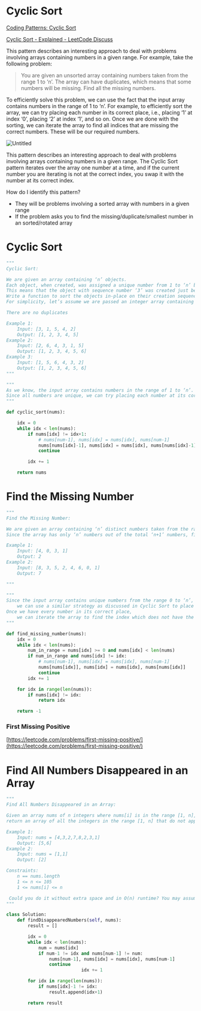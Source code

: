 # Cyclic Sort

[Coding Patterns: Cyclic Sort](https://emre.me/coding-patterns/cyclic-sort/#how-to-identify)

[Cyclic Sort - Explained - LeetCode Discuss](https://leetcode.com/problems/first-missing-positive/discuss/858526/cyclic-sort-explained)

This pattern describes an interesting approach to deal with problems involving arrays containing numbers in a given range. For example, take the following problem:

> You are given an unsorted array containing numbers taken from the range 1 to ‘n’. The array can have duplicates, which means that some numbers will be missing. Find all the missing numbers.
> 

To efficiently solve this problem, we can use the fact that the input array contains numbers in the range of 1 to ‘n’. For example, to efficiently sort the array, we can try placing each number in its correct place, i.e., placing ‘1’ at index ‘0’, placing ‘2’ at index ‘1’, and so on. Once we are done with the sorting, we can iterate the array to find all indices that are missing the correct numbers. These will be our required numbers.

![Untitled](Cyclic%20Sort%20a68a6c6bb3754aa0a9a252e649607562/Untitled.png)

This pattern describes an interesting approach to deal with problems involving arrays containing numbers in a given range. The Cyclic Sort pattern iterates over the array one number at a time, and if the current number you are iterating is not at the correct index, you swap it with the number at its correct index.

How do I identify this pattern?

- They will be problems involving a sorted array with numbers in a given range
- If the problem asks you to find the missing/duplicate/smallest number in an sorted/rotated array

# Cyclic Sort

```python
""" 
Cyclic Sort:

We are given an array containing ‘n’ objects. 
Each object, when created, was assigned a unique number from 1 to ‘n’ based on their creation sequence. 
This means that the object with sequence number ‘3’ was created just before the object with sequence number ‘4’.
Write a function to sort the objects in-place on their creation sequence number in O(n) and without any extra space. 
For simplicity, let’s assume we are passed an integer array containing only the sequence numbers, though each number is actually an object.

There are no duplicates

Example 1:
    Input: [3, 1, 5, 4, 2]
    Output: [1, 2, 3, 4, 5]
Example 2:
    Input: [2, 6, 4, 3, 1, 5]
    Output: [1, 2, 3, 4, 5, 6]
Example 3:
    Input: [1, 5, 6, 4, 3, 2]
    Output: [1, 2, 3, 4, 5, 6]
"""

"""
As we know, the input array contains numbers in the range of 1 to ‘n’. We can use this fact to devise an efficient way to sort the numbers. 
Since all numbers are unique, we can try placing each number at its correct place, i.e., placing ‘1’ at index ‘0’, placing ‘2’ at index ‘1’, and so on.
"""

def cyclic_sort(nums):

    idx = 0
    while idx < len(nums):
        if nums[idx] != idx+1:
            # nums[num-1], nums[idx] = nums[idx], nums[num-1]
            nums[nums[idx]-1], nums[idx] = nums[idx], nums[nums[idx]-1]
            continue

        idx += 1

    return nums
```

# Find the Missing Number

```python
"""
Find the Missing Number:

We are given an array containing ‘n’ distinct numbers taken from the range 0 to ‘n’.
Since the array has only ‘n’ numbers out of the total ‘n+1’ numbers, find the missing number.

Example 1:
    Input: [4, 0, 3, 1]
    Output: 2
Example 2:
    Input: [8, 3, 5, 2, 4, 6, 0, 1]
    Output: 7

"""

""" 
Since the input array contains unique numbers from the range 0 to ‘n’, 
    we can use a similar strategy as discussed in Cyclic Sort to place the numbers on their correct index.
Once we have every number in its correct place, 
    we can iterate the array to find the index which does not have the correct number, and that index will be our missing number.
"""

def find_missing_number(nums):
    idx = 0
    while idx < len(nums):
        num_in_range = nums[idx] >= 0 and nums[idx] < len(nums)
        if num_in_range and nums[idx] != idx:
            # nums[num-1], nums[idx] = nums[idx], nums[num-1]
            nums[nums[idx]], nums[idx] = nums[idx], nums[nums[idx]]
            continue
        idx += 1

    for idx in range(len(nums)):
        if nums[idx] != idx:
            return idx

    return -1
```

### **First Missing Positive**

[https://leetcode.com/problems/first-missing-positive/](https://leetcode.com/problems/first-missing-positive/)

# Find All Numbers Disappeared in an Array

```python
""" 
Find All Numbers Disappeared in an Array:

Given an array nums of n integers where nums[i] is in the range [1, n], 
return an array of all the integers in the range [1, n] that do not appear in nums.

Example 1:
    Input: nums = [4,3,2,7,8,2,3,1]
    Output: [5,6]
Example 2:
    Input: nums = [1,1]
    Output: [2]

Constraints:
    n == nums.length
    1 <= n <= 105
    1 <= nums[i] <= n

 Could you do it without extra space and in O(n) runtime? You may assume the returned list does not count as extra space.
"""

class Solution:
    def findDisappearedNumbers(self, nums):
        result = []

        idx = 0
        while idx < len(nums):
            num = nums[idx]
            if num-1 != idx and nums[num-1] != num:
                nums[num-1], nums[idx] = nums[idx], nums[num-1]
                continue
							idx += 1

        for idx in range(len(nums)):
            if nums[idx]-1 != idx:
                result.append(idx+1)

        return result
```